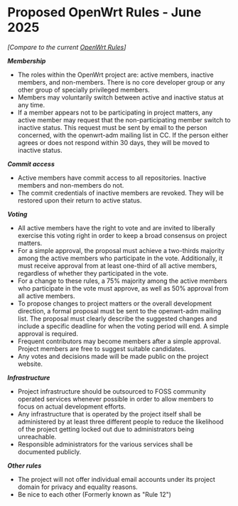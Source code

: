 # Proposed OpenWrt Rules - June 2025

_[Compare to the current [OpenWrt Rules](https://openwrt.org/rules)]_

_**Membership**_

* The roles within the OpenWrt project are:
  active members, inactive members, and non-members.
  There is no core developer group or any other
  group of specially privileged members.
* Members may voluntarily switch between active and inactive status at any time.
* If a member appears not to be participating in project matters, 
  any active member may request that the non-participating
  member switch to inactive status. 
  This request must be sent by email to the person concerned,
  with the openwrt-adm mailing list in CC.
  If the person either agrees or does not respond within 30 days,
  they will be moved to inactive status.
  
_**Commit access**_

* Active members have commit access to all repositories.
  Inactive members and non-members do not.
* The commit credentials of inactive members are revoked.
  They will be restored upon their return to active status.
  
_**Voting**_

* All active members have the right to vote and are invited
  to liberally exercise this voting right in order to
  keep a broad consensus on project matters.
* For a simple approval, the proposal must achieve a two-thirds majority
  among the active members who participate in the vote.
  Additionally, it must receive approval from at least one-third
  of all active members,
  regardless of whether they participated in the vote.
* For a change to these rules, a 75% majority among the active members
  who participate in the vote must approve,
  as well as 50% approval from all active members.
* To propose changes to project matters or the overall development direction,
  a formal proposal must be sent to the openwrt-adm mailing list.
  The proposal must clearly describe the suggested changes
  and include a specific deadline for when the voting period will end.
  A simple approval is required.
* Frequent contributors may become members after a simple approval.
  Project members are free to suggest suitable candidates.
* Any votes and decisions made will be made public on the project website.

_**Infrastructure**_

* Project infrastructure should be outsourced to FOSS community operated services
  whenever possible in order to allow members
  to focus on actual development efforts.
* Any infrastructure that is operated by the project
  itself shall be administered by at least three different people
  to reduce the likelihood of the project getting locked out
  due to administrators being unreachable.
* Responsible administrators for the various services shall be documented publicly.

_**Other rules**_

* The project will not offer individual email accounts
  under its project domain for privacy and equality reasons.
* Be nice to each other (Formerly known as "Rule 12")

